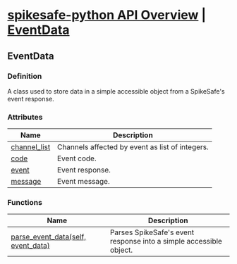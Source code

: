# [spikesafe-python API Overview](/spikesafe_python_lib_docs/README.md) | [EventData](/spikesafe_python_lib_docs/EventData/README.md)

## EventData

### Definition
A class used to store data in a simple accessible object from a SpikeSafe's event response.

### Attributes
| Name | Description |
| - | - |
| [channel_list](/spikesafe_python_lib_docs/EventData/channel_list/README.md) | Channels affected by event as list of integers. |
| [code](/spikesafe_python_lib_docs/EventData/code/README.md) | Event code. |
| [event](/spikesafe_python_lib_docs/EventData/event/README.md) | Event response. |
| [message](/spikesafe_python_lib_docs/EventData/message/README.md) | Event message. |

### Functions
| Name | Description |
| - | - |
| [parse_event_data(self, event_data)](/spikesafe_python_lib_docs/EventData/parse_event_data/README.md) | Parses SpikeSafe's event response into a simple accessible object. |